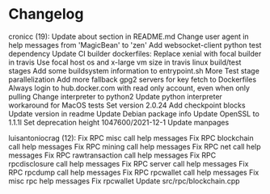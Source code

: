 Changelog
=========

cronicc (19):
      Update about section in README.md
      Change user agent in help messages from 'MagicBean' to 'zen'
      Add websocket-client python test dependency
      Update CI builder dockerfiles:
      Replace xenial with focal builder in travis
      Use focal host os and x-large vm size in travis linux build/test stages
      Add some buildsystem information to entrypoint.sh
      More Test stage parallelization
      Add more fallback gpg2 servers for key fetch to Dockerfiles
      Always login to hub.docker.com with read only account, even when only pulling
      Change interpreter to python2
      Update python interpreter workaround for MacOS tests
      Set version 2.0.24
      Add checkpoint blocks
      Update version in readme
      Update Debian package info
      Update OpenSSL to 1.1.1l
      Set deprecation height 1047600/2021-12-1
      Update manpages

luisantoniocrag (12):
      Fix RPC misc call help messages
      Fix RPC blockchain call help messages
      Fix RPC mining call help messages
      Fix RPC net call help messages
      Fix RPC rawtransaction call help messages
      Fix RPC rpcdisclosure call help messages
      Fix RPC server call help messages
      Fix RPC rpcdump call help messages
      Fix RPC rpcwallet call help messages
      Fix misc rpc help messages
      Fix rpcwallet
      Update src/rpc/blockchain.cpp

